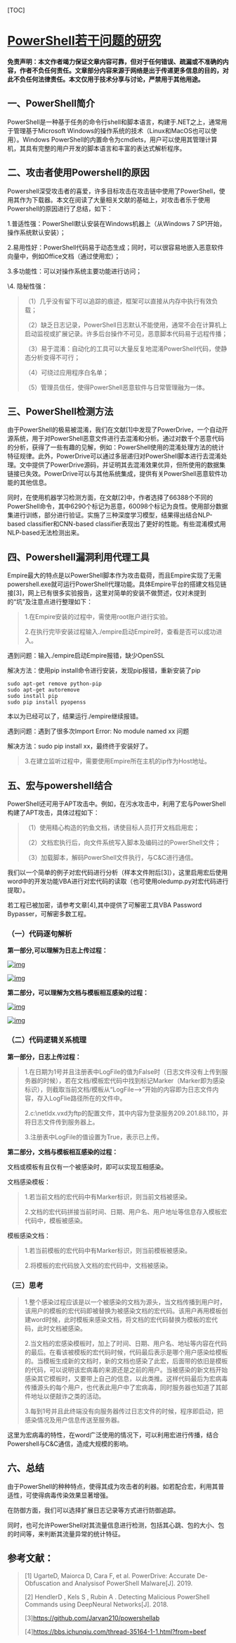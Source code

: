 [TOC]

# [PowerShell若干问题的研究](https://www.freebuf.com/articles/network/214975.html)

**免责声明：本文作者竭力保证文章内容可靠，但对于任何错误、疏漏或不准确的内容，作者不负任何责任。文章部分内容来源于网络是出于传递更多信息的目的，对此不负任何法律责任。本文仅用于技术分享与讨论，严禁用于其他用途。**

## 一、PowerShell简介

PowerShell是一种基于任务的命令行shell和脚本语言，构建于.NET之上，通常用于管理基于Microsoft Windows的操作系统的技术（Linux和MacOS也可以使用）。Windows PowerShell的内置命令为cmdlets，用户可以使用其管理计算机，其具有完整的用户开发的脚本语言和丰富的表达式解析程序。

## 二、攻击者使用Powershell的原因

Powershell深受攻击者的喜爱，许多目标攻击在攻击链中使用了PowerShell，使用其作为下载器。本文在阅读了大量相关文献的基础上，对攻击者乐于使用Powershell的原因进行了总结，如下：

1.普适性强：PowerShell默认安装在Windows机器上（从Windows 7 SP1开始，操作系统默认安装）；

2.易用性好：PowerShell代码易于动态生成；同时，可以很容易地嵌入恶意软件向量中，例如Office文档（通过使用宏）；

3.多功能性：可以对操作系统主要功能进行访问；

\4. 隐秘性强：

> （1）几乎没有留下可以追踪的痕迹，框架可以直接从内存中执行有效负载；
>
> （2）缺乏日志记录，PowerShell日志默认不能使用，通常不会在计算机上启动监视或扩展记录。许多后台操作不可见，恶意脚本代码易于远程传播；
>
> （3）易于混淆：自动化的工具可以大量反复地混淆PowerShell代码，使静态分析变得不可行；
>
> （4）可绕过应用程序白名单；
>
> （5）管理员信任，使得PowerShell恶意软件与日常管理融为一体。

## 三、PowerShell检测方法

由于PowerShell的极易被混淆，我们在文献[1]中发现了PowerDrive，一个自动开源系统，用于对PowerShell恶意文件进行去混淆和分析。通过对数千个恶意代码的分析，获得了一些有趣的见解，例如：PowerShell使用的混淆处理方法的统计特征规律。此外，PowerDrive可以通过多层递归对PowerShell脚本进行去混淆处理。文中提供了PowerDrive源码，并证明其去混淆效果优异，但所使用的数据集链接已失效。PowerDrive可以与其他系统集成，提供有关PowerShell恶意软件功能的其他信息。

同时，在使用机器学习检测方面，在文献[2]中，作者选择了66388个不同的PowerShell命令，其中6290个标记为恶意，60098个标记为良性。使用部分数据集进行训练，部分进行验证。实施了三种深度学习模型，结果得出结合NLP-based classifier和CNN-based classifier表现出了更好的性能。有些混淆模式用NLP-based无法检测出来。

## 四、Powershell漏洞利用代理工具

Empire最大的特点是以PowerShell脚本作为攻击载荷，而且Empire实现了无需powershell.exe就可运行PowerShell代理功能。具体Empire平台的搭建文档见链接[3]，网上已有很多实验报告，这里对简单的安装不做赘述，仅对未提到的“坑”及注意点进行整理如下：

> 1.在Empire安装的过程中，需使用root账户进行实验。
>
> 2.在执行完毕安装过程输入./empire启动Empire时，查看是否可以成功进入。

遇到问题：输入./empire启动Empire报错，缺少OpenSSL

解决方法：使用pip install命令进行安装，发现pip报错，重新安装了pip



```
sudo apt-get remove python-pip
sudo apt-get autoremove
sudo install pip
sudo pip install pyopenss
```

本以为已经可以了，结果运行./empire继续报错。

遇到问题：遇到了很多次Import Error: No module named xx 问题

解决方法：sudo pip install xx，最终终于安装好了。

> 3.在建立监听过程中，需要使用Empire所在主机的ip作为Host地址。

## 五、宏与powershell结合

PowerShell还可用于APT攻击中。例如，在污水攻击中，利用了宏与PowerShell构建了APT攻击，具体过程如下：

> （1）使用精心构造的钓鱼文档，诱使目标人员打开文档启用宏；
>
> （2）文档宏执行后，向文件系统写入脚本及编码过的PowerShell文件；
>
> （3）加载脚本，解码PowerShell文件执行，与C&C进行通信。

我们以一个简单的例子对宏代码进行分析（样本文件附后[3]），这里启用宏后使用word中的开发功能VBA进行对宏代码的读取（也可使用oledump.py对宏代码进行提取）。

若工程已被加密，请参考文章[4],其中提供了可解密工具VBA Password Bypasser，可解密多数工程。

### （一）代码逐句解析

**第一部分,可以理解为日志上传过程：**

[![img](https://image.3001.net/images/20190923/1569212887_5d8849d7314e5.png!small)](https://image.3001.net/images/20190923/1569212887_5d8849d7314e5.png)

[![img](https://image.3001.net/images/20190923/1569212895_5d8849df5130d.png!small)](https://image.3001.net/images/20190923/1569212895_5d8849df5130d.png)

**第二部分，可以理解为文档与模板相互感染的过程：**

[![img](https://image.3001.net/images/20190923/1569212934_5d884a0646b82.png!small)](https://image.3001.net/images/20190923/1569212934_5d884a0646b82.png)

[![img](https://image.3001.net/images/20190923/1569212944_5d884a10b3e6e.png!small)](https://image.3001.net/images/20190923/1569212944_5d884a10b3e6e.png)

### （二）代码逻辑关系梳理

**第一部分，日志上传过程：**

> 1.在日期为1号并且注册表中LogFile的值为False时（日志文件没有上传到服务器的时候），若在文档/模板宏代码中找到标记Marker（Marker即为感染标识），则截取当前文档/模板从“LogFile—>”开始的内容即为日志文件内容，存入LogFlie路径所在的文件中。
>
> 2.c:\netldx.vxd为ftp的配置文件，其中内容为登录服务209.201.88.110，并将日志文件传到服务器上。
>
> 3.注册表中LogFile的值设置为True，表示已上传。

**第二部分，文档与模板相互感染的过程：**

文档或模板有且仅有一个被感染时，即可以实现互相感染。

文档感染模板：

> 1.若当前文档的宏代码中有Marker标识，则当前文档被感染。
>
> 2.文档的宏代码拼接当前时间、日期、用户名、用户地址等信息存入模板宏代码中，模板被感染。

模板感染文档：

> 1.若当前模板的宏代码中有Marker标识，则当前模板被感染。
>
> 2.将模板的宏代码放入文档的宏代码中，文档被感染。

### （三）思考

> 1.整个感染过程应该是以一个被感染的文档为源头，当文档传播到用户时，该用户的模板的宏代码即被替换为被感染文档的宏代码。该用户再用模板创建word时候，此时模板来感染文档，将文档的宏代码替换为模板的宏代码，此时文档被感染。
>
> 2.当文档的宏感染模板时，加上了时间、日期、用户名、地址等内容在代码的最后。在看该被模板的宏代码时候，代码最后表示是哪个用户感染给模板的。当模板生成新的文档时，新的文档也感染了此宏，后面带的依旧是模板的代码，可以说明该宏病毒的来源还是之前的用户。当被感染的新文档开始感染其它模板时，又要带上自己的信息，以此类推。这样代码最后为宏病毒传播源头的每个用户，也代表此用户中了宏病毒，同时服务器也知道了其邮件地址以便敲诈之类的活动。
>
> 3.每到1号并且此终端没有向服务器传过日志文件的时候，程序即启动，把感染情况及用户信息传送至服务器。

这里为宏病毒的特性，在word广泛使用的情况下，可以利用宏进行传播，结合Powershell与C&C通信，造成大规模的影响。

## 六、总结

由于PowerShell的种种特点，使得其成为攻击者的利器。如若配合宏，利用其普适性，可使得病毒传染效果显著增强。

在防御方面，我们可以选择扩展日志记录等方式进行防御追踪。

同时，也可允许PowerShell对其流量信息进行检测，包括其心跳、包的大小、包的时间等，来判断其流量异常的统计特征。

## 参考文献：

> [1] UgarteD, Maiorca D, Cara F, et al. PowerDrive: Accurate De-Obfuscation and Analysisof PowerShell Malware[J]. 2019.
>
> [2] HendlerD , Kels S , Rubin A . Detecting Malicious PowerShell Commands using DeepNeural Networks[J]. 2018.
>
> [3]https://github.com/Jarvan210/powershellab
>
> [4]https://bbs.ichunqiu.com/thread-35164-1-1.html?from=beef

